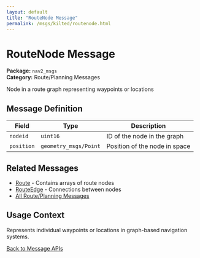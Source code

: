 ```yaml
---
layout: default
title: "RouteNode Message"
permalink: /msgs/kilted/routenode.html
---
```


# RouteNode Message

**Package:** `nav2_msgs`  
**Category:** Route/Planning Messages

Node in a route graph representing waypoints or locations

## Message Definition

| Field | Type | Description |
|-------|------|-------------|
| `nodeid` | `uint16` | ID of the node in the graph |
| `position` | `geometry_msgs/Point` | Position of the node in space |

## Related Messages

- [Route](/msgs/kilted/route.html) - Contains arrays of route nodes
- [RouteEdge](/msgs/kilted/routeedge.html) - Connections between nodes
- [All Route/Planning Messages](/msgs/kilted/index.html#route-planning-messages)

## Usage Context

Represents individual waypoints or locations in graph-based navigation systems.

[Back to Message APIs](/msgs/kilted/)
